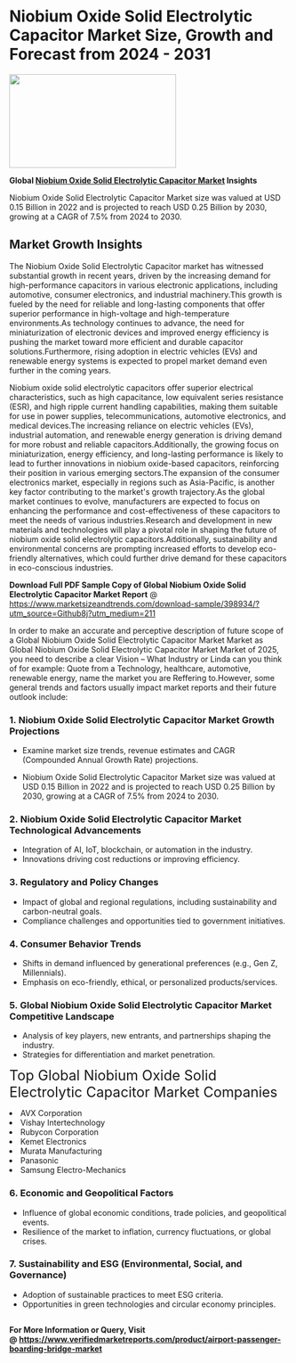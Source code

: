 <H1>Niobium Oxide Solid Electrolytic Capacitor Market Size, Growth and Forecast from 2024 - 2031</H1><img class="aligncenter size-medium wp-image-584254" src="https://thirdeyenews.in/wp-content/uploads/2024/09/Global-Market-Research-300x168.jpeg" alt="" width="300" height="168" /><p><strong>Global&nbsp;<a href="https://www.marketsizeandtrends.com/download-sample/398934/?utm_source=Github8j?utm_medium=211">Niobium Oxide Solid Electrolytic Capacitor Market</a> Insights</strong></p><p>Niobium Oxide Solid Electrolytic Capacitor Market size was valued at USD 0.15 Billion in 2022 and is projected to reach USD 0.25 Billion by 2030, growing at a CAGR of 7.5% from 2024 to 2030.</p><p><h2>Market Growth Insights</h2> <p>The Niobium Oxide Solid Electrolytic Capacitor market has witnessed substantial growth in recent years, driven by the increasing demand for high-performance capacitors in various electronic applications, including automotive, consumer electronics, and industrial machinery.This growth is fueled by the need for reliable and long-lasting components that offer superior performance in high-voltage and high-temperature environments.As technology continues to advance, the need for miniaturization of electronic devices and improved energy efficiency is pushing the market toward more efficient and durable capacitor solutions.Furthermore, rising adoption in electric vehicles (EVs) and renewable energy systems is expected to propel market demand even further in the coming years. </p> <p>Niobium oxide solid electrolytic capacitors offer superior electrical characteristics, such as high capacitance, low equivalent series resistance (ESR), and high ripple current handling capabilities, making them suitable for use in power supplies, telecommunications, automotive electronics, and medical devices.The increasing reliance on electric vehicles (EVs), industrial automation, and renewable energy generation is driving demand for more robust and reliable capacitors.Additionally, the growing focus on miniaturization, energy efficiency, and long-lasting performance is likely to lead to further innovations in niobium oxide-based capacitors, reinforcing their position in various emerging sectors.The expansion of the consumer electronics market, especially in regions such as Asia-Pacific, is another key factor contributing to the market's growth trajectory.As the global market continues to evolve, manufacturers are expected to focus on enhancing the performance and cost-effectiveness of these capacitors to meet the needs of various industries.Research and development in new materials and technologies will play a pivotal role in shaping the future of niobium oxide solid electrolytic capacitors.Additionally, sustainability and environmental concerns are prompting increased efforts to develop eco-friendly alternatives, which could further drive demand for these capacitors in eco-conscious industries.</p><p><span class=""><strong>Download Full PDF Sample Copy of Global Niobium Oxide Solid Electrolytic Capacitor Market Report</strong> @ <a href="https://www.marketsizeandtrends.com/download-sample/398934/?utm_source=Github8j?utm_medium=211" target="_blank">https://www.marketsizeandtrends.com/download-sample/398934/?utm_source=Github8j?utm_medium=211</a></span></p><p>In order to make an accurate and perceptive description of future scope of a Global&nbsp;Niobium Oxide Solid Electrolytic Capacitor Market Market as Global&nbsp;Niobium Oxide Solid Electrolytic Capacitor Market Market of 2025, you need to describe a clear Vision &ndash; What Industry or Linda can you think of for example: Quote from a Technology, healthcare, automotive, renewable energy, name the market you are Reffering to.However, some general trends and factors usually impact market reports and their future outlook include:</p><h3>1.&nbsp;<strong>Niobium Oxide Solid Electrolytic Capacitor Market Growth Projections</strong></h3><ul><li>Examine market size trends, revenue estimates and CAGR (Compounded Annual Growth Rate) projections.</li><li><p>Niobium Oxide Solid Electrolytic Capacitor Market size was valued at USD 0.15 Billion in 2022 and is projected to reach USD 0.25 Billion by 2030, growing at a CAGR of 7.5% from 2024 to 2030.</p></li></ul><h3>2.&nbsp;<strong>Niobium Oxide Solid Electrolytic Capacitor Market Technological Advancements</strong></h3><ul><li>Integration of AI, IoT, blockchain, or automation in the industry.</li><li>Innovations driving cost reductions or improving efficiency.</li></ul><h3>3.&nbsp;<strong>Regulatory and Policy Changes</strong></h3><ul><li>Impact of global and regional regulations, including sustainability and carbon-neutral goals.</li><li>Compliance challenges and opportunities tied to government initiatives.</li></ul><h3>4.&nbsp;<strong>Consumer Behavior Trends</strong></h3><ul><li>Shifts in demand influenced by generational preferences (e.g., Gen Z, Millennials).</li><li>Emphasis on eco-friendly, ethical, or personalized products/services.</li></ul><h3>5.&nbsp;<strong>Global Niobium Oxide Solid Electrolytic Capacitor Market Competitive Landscape</strong></h3><ul><li>Analysis of key players, new entrants, and partnerships shaping the industry.</li><li>Strategies for differentiation and market penetration.</li></ul><p data-pm-slice="1 1 []"><span style="color: inherit; font-family: inherit; font-size: 25px;">Top Global Niobium Oxide Solid Electrolytic Capacitor Market Companies</span></p><div class="" data-test-id=""><p><li>AVX Corporation</li><li> Vishay Intertechnology</li><li> Rubycon Corporation</li><li> Kemet Electronics</li><li> Murata Manufacturing</li><li> Panasonic</li><li> Samsung Electro-Mechanics</li></p></div><h3>6.&nbsp;<strong>Economic and Geopolitical Factors</strong></h3><ul><li>Influence of global economic conditions, trade policies, and geopolitical events.</li><li>Resilience of the market to inflation, currency fluctuations, or global crises.</li></ul><h3>7.&nbsp;<strong>Sustainability and ESG (Environmental, Social, and Governance)</strong></h3><ul><li>Adoption of sustainable practices to meet ESG criteria.</li><li>Opportunities in green technologies and circular economy principles.</li></ul><h2><strong style="font-size: 14px;">For More Information or Query, Visit @&nbsp;</strong><a style="background-color: #ffffff; font-size: 14px;" href="https://www.marketsizeandtrends.com/report/niobium-oxide-solid-electrolytic-capacitor-market/" target="_blank">https://www.verifiedmarketreports.com/product/airport-passenger-boarding-bridge-market</a></h2>